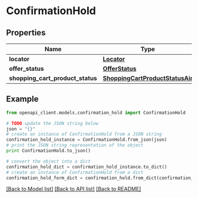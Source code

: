 # ConfirmationHold


## Properties
Name | Type | Description | Notes
------------ | ------------- | ------------- | -------------
**locator** | [**Locator**](Locator.md) |  | 
**offer_status** | [**OfferStatus**](OfferStatus.md) |  | [optional] 
**shopping_cart_product_status** | [**ShoppingCartProductStatusAir**](ShoppingCartProductStatusAir.md) |  | [optional] 

## Example

```python
from openapi_client.models.confirmation_hold import ConfirmationHold

# TODO update the JSON string below
json = "{}"
# create an instance of ConfirmationHold from a JSON string
confirmation_hold_instance = ConfirmationHold.from_json(json)
# print the JSON string representation of the object
print ConfirmationHold.to_json()

# convert the object into a dict
confirmation_hold_dict = confirmation_hold_instance.to_dict()
# create an instance of ConfirmationHold from a dict
confirmation_hold_form_dict = confirmation_hold.from_dict(confirmation_hold_dict)
```
[[Back to Model list]](../README.md#documentation-for-models) [[Back to API list]](../README.md#documentation-for-api-endpoints) [[Back to README]](../README.md)


